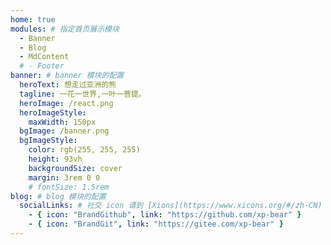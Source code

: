 ```yaml
---
home: true
modules: # 指定首页展示模块
  - Banner
  - Blog
  - MdContent
  # - Footer
banner: # banner 模块的配置
  heroText: 想走过亚洲的熊
  tagline: 一花一世界,一叶一菩提。
  heroImage: /react.png
  heroImageStyle:
    maxWidth: 150px
  bgImage: /banner.png
  bgImageStyle:
    color: rgb(255, 255, 255)
    height: 93vh
    backgroundSize: cover
    margin: 3rem 0 0
    # fontSize: 1.5rem
blog: # blog 模块的配置
  socialLinks: # 社交 icon 请到 [Xions](https://www.xicons.org/#/zh-CN) 页面的 tabler 下获取，复制名称即可
    - { icon: "BrandGithub", link: "https://github.com/xp-bear" }
    - { icon: "BrandGit", link: "https://gitee.com/xp-bear" }
---
```


